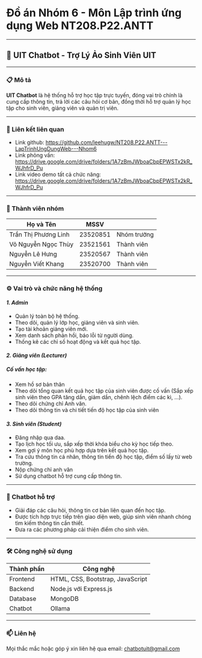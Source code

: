 # Đồ án Nhóm 6 - Môn Lập trình ứng dụng Web NT208.P22.ANTT

---

## 🤖 UIT Chatbot - Trợ Lý Ảo Sinh Viên UIT     

---

### 📋 Mô tả
**UIT Chatbot** là hệ thống hỗ trợ học tập trực tuyến, đóng vai trò chính là cung cấp thông tin, trả lời các câu hỏi cơ bản, đồng thời hỗ trợ quản lý học tập cho sinh viên, giảng viên và quản trị viên.  

---
### 📎 Liên kết liên quan
- Link github: https://github.com/leehugw/NT208.P22.ANTT---LapTrinhUngDungWeb---Nhom6
- Link phỏng vấn: https://drive.google.com/drive/folders/1A7zBmJWboaCbpEPWSTx2kR_WJhfrD_Pu
- Link video demo tất cả chức năng: https://drive.google.com/drive/folders/1A7zBmJWboaCbpEPWSTx2kR_WJhfrD_Pu

---
### 👥 Thành viên nhóm

| Họ và Tên             | MSSV     |             |
|-----------------------|----------|------------ |
| Trần Thị Phương Linh  | 23520851 | Nhóm trưởng |
| Võ Nguyễn Ngọc Thùy   | 23521561 | Thành viên  |
| Nguyễn Lê Hưng        | 23520567 | Thành viên  |
| Nguyễn Viết Khang     | 23520700 | Thành viên  |

---

### ⚙️ Vai trò và chức năng hệ thống

#### *1. Admin*
- Quản lý toàn bộ hệ thống.
- Theo dõi, quản lý lớp học, giảng viên và sinh viên.
- Tạo tài khoản giảng viên mới.
- Xem danh sách phản hồi, báo lỗi từ người dùng.
- Thống kê các chỉ số hoạt động và kết quả học tập.

#### *2. Giảng viên (Lecturer)*

##### Cố vấn học tập:
- Xem hồ sơ bản thân
- Theo dõi tổng quan kết quả học tập của sinh viên được cố vấn (Sắp xếp sinh viên theo GPA tăng dần, giảm dần, chênh lệch điểm các kì, ...).
- Theo dõi chứng chỉ Anh văn.
- Theo dõi thông tin và chi tiết tiến độ học tập của sinh viên

#### *3. Sinh viên (Student)*
- Đăng nhập qua daa.
- Tạo lịch học tối ưu, sắp xếp thời khóa biểu cho kỳ học tiếp theo.
- Xem gợi ý môn học phù hợp dựa trên kết quả học tập.
- Tra cứu thông tin cá nhân, thông tin tiến độ học tập, điểm số lấy từ web trường.
- Nộp chứng chỉ anh văn
- Sử dụng chatbot hỗ trợ cung cấp thông tin.
---

### 🤖 Chatbot hỗ trợ
- Giải đáp các câu hỏi, thông tin cơ bản liên quan đến học tập.
- Được tích hợp trực tiếp trên giao diện web, giúp sinh viên nhanh chóng tìm kiếm thông tin cần thiết.
- Đưa ra các phương pháp cải thiện điểm cho sinh viên.

---

### 🛠️ Công nghệ sử dụng

| Thành phần  | Công nghệ                        |
|-------------|----------------------------------|
| Frontend    | HTML, CSS, Bootstrap, JavaScript |
| Backend     | Node.js với Express.js           |
| Database    | MongoDB                          |
| Chatbot     | Ollama                           |

---
### 📫 Liên hệ
Mọi thắc mắc hoặc góp ý xin liên hệ qua email: chatbotuit@gmail.com




